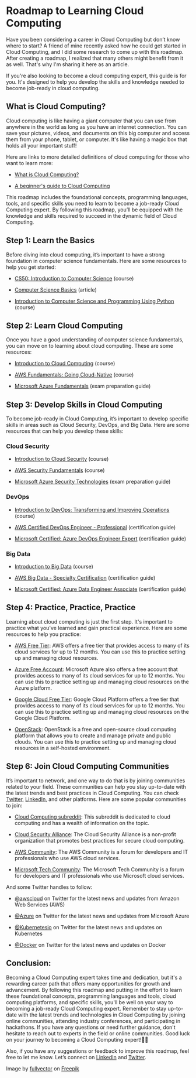 # Roadmap to Learning Cloud Computing

Have you been considering a career in Cloud Computing but don’t know where to start? A friend of mine recently asked how he could get started in Cloud Computing, and I did some research to come up with this roadmap. After creating a roadmap, I realized that many others might benefit from it as well. That's why I'm sharing it here as an article.

If you're also looking to become a cloud computing expert, this guide is for you. It's designed to help you develop the skills and knowledge needed to become job-ready in cloud computing.

## What is Cloud Computing?

Cloud computing is like having a giant computer that you can use from anywhere in the world as long as you have an internet connection. You can save your pictures, videos, and documents on this big computer and access them from your phone, tablet, or computer. It's like having a magic box that holds all your important stuff!

Here are links to more detailed definitions of cloud computing for those who want to learn more:

* [What is Cloud Computing?](https://www.ibm.com/cloud/learn/cloud-computing)
    
* [A beginner's guide to Cloud Computing](https://azure.microsoft.com/en-us/overview/what-is-cloud-computing/)
    

This roadmap includes the foundational concepts, programming languages, tools, and specific skills you need to learn to become a job-ready Cloud Computing expert. By following this roadmap, you’ll be equipped with the knowledge and skills required to succeed in the dynamic field of Cloud Computing.

## Step 1: Learn the Basics

Before diving into cloud computing, it’s important to have a strong foundation in computer science fundamentals. Here are some resources to help you get started:

* [CS50: Introduction to Computer Science](https://pll.harvard.edu/course/cs50-introduction-computer-science?delta=0) (course)
    
* [Computer Science Basics](https://blog.boot.dev/computer-science/computer-science-for-beginners/) (article)
    
* [Introduction to Computer Science and Programming Using Python](https://www.edx.org/course/introduction-to-computer-science-and-programming-7) (course)
    

## Step 2: Learn Cloud Computing

Once you have a good understanding of computer science fundamentals, you can move on to learning about cloud computing. These are some resources:

* [Introduction to Cloud Computing](https://www.coursera.org/learn/introduction-to-cloud) (course)
    
* [AWS Fundamentals: Going Cloud-Native](https://www.classcentral.com/course/aws-fundamentals-going-cloud-native-12476) (course)
    
* [Microsoft Azure Fundamentals](https://learn.microsoft.com/en-us/certifications/resources/study-guides/az-900) (exam preparation guide)
    

## Step 3: Develop Skills in Cloud Computing

To become job-ready in Cloud Computing, it’s important to develop specific skills in areas such as Cloud Security, DevOps, and Big Data. Here are some resources that can help you develop these skills:

### Cloud Security

* [Introduction to Cloud Security](https://www.simplilearn.com/learn-cloud-security-basics-skillup) (course)
    
* [AWS Security Fundamentals](https://aws.amazon.com/training/digital/aws-security-fundamentals/) (course)
    
* [Microsoft Azure Security Technologies](https://learn.microsoft.com/en-us/certifications/exams/az-500) (exam preparation guide)
    

### DevOps

* [Introduction to DevOps: Transforming and Improving Operations](https://www.edx.org/course/introduction-to-devops-transforming-and-improving) (course)
    
* [AWS Certified DevOps Engineer - Professional](https://tutorialsdojo.com/aws-certified-devops-engineer-professional-exam-guide-study-path-dop-c01-dop-c02/) (certification guide)
    
* [Microsoft Certified: Azure DevOps Engineer Expert](https://query.prod.cms.rt.microsoft.com/cms/api/am/binary/RE4wyqC) (certification guide)
    

### Big Data

* [Introduction to Big Data](https://www.coursera.org/learn/big-data-introduction) (course)
    
* [AWS Big Data - Specialty Certification](https://d1.awsstatic.com/training-and-certification/docs-bigdata-spec/AWS%20Certified%20Big%20Data%20-%20Specialty_Exam%20Guide_v1.4_FINAL.pdf) (certification guide)
    
* [Microsoft Certified: Azure Data Engineer Associate](https://github.com/PacktPublishing/DP-203-Azure-Data-Engineer-Associate-Certification-Guide) (certification guide)
    

## Step 4: Practice, Practice, Practice

Learning about cloud computing is just the first step. It's important to practice what you've learned and gain practical experience. Here are some resources to help you practice:

* [AWS Free Tier](https://aws.amazon.com/free/?trk=99f831a2-d162-429a-9a77-a89f6b3bd6cd&sc_channel=ps&s_kwcid=AL!4422!3!645125273267!e!!g!!aws%20free%20tier&ef_id=Cj0KCQiAutyfBhCMARIsAMgcRJTdpKcx7Rl3BQhl_n6A1n2hNc3-pxcRrUJ4bzY0-tipCRSsBmkEpNgaApNdEALw_wcB:G:s&s_kwcid=AL!4422!3!645125273267!e!!g!!aws%20free%20tier): AWS offers a free tier that provides access to many of its cloud services for up to 12 months. You can use this to practice setting up and managing cloud resources.
    
* [Azure Free Account](https://azure.microsoft.com/en-us/free/): Microsoft Azure also offers a free account that provides access to many of its cloud services for up to 12 months. You can use this to practice setting up and managing cloud resources on the Azure platform.
    
* [Google Cloud Free Tier](https://www.googleadservices.com/pagead/aclk?sa=L&ai=DChcSEwjo5fqUgaz9AhXZkGgJHW9VBdMYABAAGgJ3Zg&ohost=www.google.com&cid=CAESbeD2QYd8T1J0QxMXrQRwl1nbzY77F8qCTKD7PyKH4gxX5ElyZtCYQQCmLrwDML2zXuqK_1M8abFPoG7PF6wpjeek5ApWXCs_r3BYA1hf024P4sslYp1BS_AOzPxg3T0z6BjXQ59jujw9EW7Ai4E&sig=AOD64_08F1sBa_RN2Gs3PJ_5Zo3Zuq9pfw&q&adurl&ved=2ahUKEwiwpvKUgaz9AhUZS_EDHaPIC3AQ0Qx6BAgGEAE): Google Cloud Platform offers a free tier that provides access to many of its cloud services for up to 12 months. You can use this to practice setting up and managing cloud resources on the Google Cloud Platform.
    
* [OpenStack](https://www.openstack.org/): OpenStack is a free and open-source cloud computing platform that allows you to create and manage private and public clouds. You can use this to practice setting up and managing cloud resources in a self-hosted environment.
    

## Step 6: Join Cloud Computing Communities

It’s important to network, and one way to do that is by joining communities related to your field. These communities can help you stay up-to-date with the latest trends and best practices in Cloud Computing. You can check [Twitter](https://twitter.com/), [LinkedIn](https://www.linkedin.com/), and other platforms. Here are some popular communities to join:

* [Cloud Computing subreddit](https://www.reddit.com/r/Cloud/): This subreddit is dedicated to cloud computing and has a wealth of information on the topic.
    
* [Cloud Security Alliance](https://cloudsecurityalliance.org/): The Cloud Security Alliance is a non-profit organization that promotes best practices for secure cloud computing.
    
* [AWS Community](https://aws.amazon.com/events/asean/community-and-events/): The AWS Community is a forum for developers and IT professionals who use AWS cloud services.
    
* [Microsoft Tech Community](https://techcommunity.microsoft.com/): The Microsoft Tech Community is a forum for developers and IT professionals who use Microsoft cloud services.
    

And some Twitter handles to follow:

* [@awscloud](https://twitter.com/awscloud) on Twitter for the latest news and updates from Amazon Web Services (AWS)
    
* [@Azure](https://twitter.com/Azure) on Twitter for the latest news and updates from Microsoft Azure
    
* [@Kubernetesio](https://twitter.com/kubernetesio) on Twitter for the latest news and updates on Kubernetes
    
* [@Docker](https://twitter.com/Docker) on Twitter for the latest news and updates on Docker
    

## Conclusion:

Becoming a Cloud Computing expert takes time and dedication, but it's a rewarding career path that offers many opportunities for growth and advancement. By following this roadmap and putting in the effort to learn these foundational concepts, programming languages and tools, cloud computing platforms, and specific skills, you'll be well on your way to becoming a job-ready Cloud Computing expert. Remember to stay up-to-date with the latest trends and technologies in Cloud Computing by joining online communities, attending industry conferences, and participating in hackathons. If you have any questions or need further guidance, don't hesitate to reach out to experts in the field or online communities. Good luck on your journey to becoming a Cloud Computing expert!👨‍💻

Also, if you have any suggestions or feedback to improve this roadmap, feel free to let me know. Let’s connect on [LinkedIn](https://www.linkedin.com/in/ekemini-samuel-45062a1b4/) and [Twitter](https://twitter.com/realEkemini).

Image by [fullvector](https://www.freepik.com/free-vector/server-room-cloud-storage-icon-datacenter-database-concept-data-exchange-process_3628676.htm#query=cloud%20computing&position=24&from_view=search&track=ais) on [Freepik](https://www.freepik.com/)